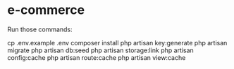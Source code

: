 # e-commerce

Run those commands:

cp .env.example .env
composer install
php artisan key:generate
php artisan migrate
php artisan db:seed
php artisan storage:link
php artisan config:cache
php artisan route:cache
php artisan view:cache
